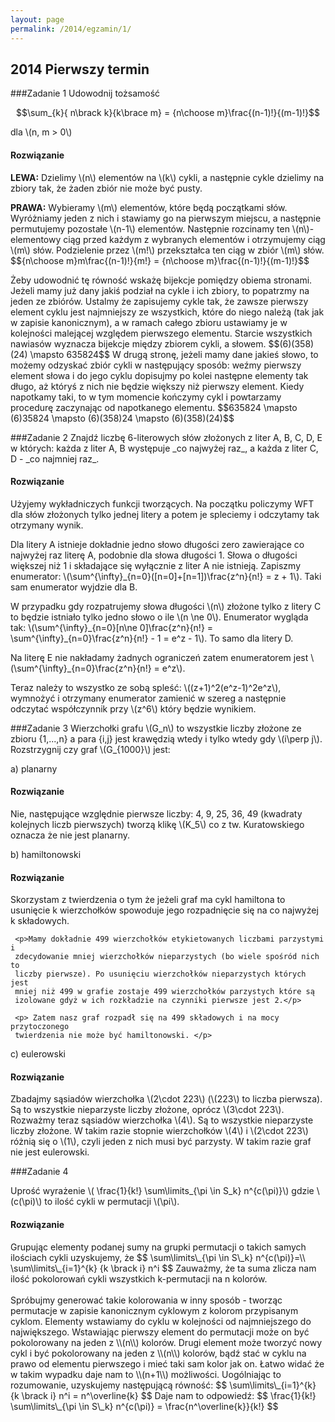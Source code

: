 ```yaml
---
layout: page
permalink: /2014/egzamin/1/
---
```


## 2014 Pierwszy termin

###Zadanie 1
Udowodnij tożsamość

$$\sum_{k}{ n\brack k}{k\brace m} = {n\choose m}\frac{(n-1)!}{(m-1)!}$$

dla \\(n, m > 0\\)

<div data-collapse>
  <h4 class="collapsible">Rozwiązanie</h4>
  <div class="solution">
    <p>
      <b>LEWA:</b> Dzielimy \(n\) elementów na \(k\) cykli, a następnie cykle dzielimy na
      zbiory tak, że żaden zbiór nie może być pusty.
    </p>
    <p>
      <b>PRAWA:</b> Wybieramy \(m\) elementów, które będą początkami słów. Wyróżniamy jeden z nich
      i stawiamy go na pierwszym miejscu, a następnie permutujemy pozostałe \(n-1\) elementów.
      Następnie rozcinamy ten \(n\)-elementowy ciąg przed każdym z wybranych elementów i
      otrzymujemy ciąg \(m\) słów. Podzielenie przez \(m!\) przekształca ten ciąg w zbiór \(m\) słów.
      $${n\choose m}m\frac{(n-1)!}{m!} = {n\choose m}\frac{(n-1)!}{(m-1)!}$$
    </p>
    <p>
      Żeby udowodnić tę równość wskażę bijekcje pomiędzy obiema stronami. Jeżeli mamy już dany jakiś
      podział na cykle i ich zbiory, to popatrzmy na jeden ze zbiórów. Ustalmy że zapisujemy cykle tak,
      że zawsze pierwszy element cyklu jest najmniejszy ze wszystkich, które do niego należą (tak jak w zapisie kanonicznym),
      a w ramach całego zbioru ustawiamy je w kolejności malejącej względem pierwszego elementu.
      Starcie wszystkich nawiasów wyznacza bijekcje między zbiorem cykli, a słowem.
      $$(6)(358)(24) \mapsto 635824$$
      W drugą stronę, jeżeli mamy dane jakieś słowo, to możemy odzyskać zbiór cykli w następujący sposób:
      weźmy pierwszy element słowa i do jego cyklu dopisujmy po kolei następne elementy tak długo, aż
      któryś z nich nie będzie większy niż pierwszy element. Kiedy napotkamy taki, to w tym momencie kończymy cykl
      i powtarzamy procedurę zaczynając od napotkanego elementu.
      $$635824 \mapsto (6)35824 \mapsto (6)(358)24 \mapsto (6)(358)(24)$$
    </p>
</div>
</div>
###Zadanie 2
Znajdź liczbę 6-literowych słów złożonych z liter A, B, C, D, E w
których: każda z liter A, B występuje _co najwyżej raz_, a każda z liter
C, D - _co najmniej raz_.

<div data-collapse>
  <h4 class="collapsible">Rozwiązanie</h4>
  <div class="solution">
     <p>Użyjemy wykładniczych funkcji tworzących. Na początku policzymy WFT dla
     słów złożonych tylko jednej litery a potem je spleciemy i odczytamy tak otrzymany 
     wynik.</p>
     <p>Dla litery A istnieje dokładnie jedno słowo długości zero zawierające co
     najwyżej raz literę A, podobnie dla słowa długości 1. Słowa o długości większej
     niż 1 i składające się wyłącznie z liter A nie istnieją. Zapiszmy enumerator:
     \(\sum^{\infty}_{n=0}([n=0]+[n=1])\frac{z^n}{n!} = z + 1\). Taki sam enumerator
     wyjdzie dla B.</p>
     <p>W przypadku gdy rozpatrujemy słowa długości \(n\) złożone tylko z litery C
     to będzie istniało tylko jedno słowo o ile \(n \ne 0\). Enumerator wygląda tak:
     \(\sum^{\infty}_{n=0}[n\ne 0]\frac{z^n}{n!} = \sum^{\infty}_{n=0}\frac{z^n}{n!} - 1 = e^z - 1\). To samo dla litery D.</p>
     <p>Na literę E nie nakładamy żadnych ograniczeń zatem enumeratorem jest 
     \(\sum^{\infty}_{n=0}\frac{z^n}{n!} = e^z\).</p>
     <p>Teraz należy to wszystko ze sobą spleść: \((z+1)^2(e^z-1)^2e^z\), wymnożyć
     i otrzymany enumerator zamienić w szereg a następnie odczytać współczynnik
     przy \(z^6\) który będzie wynikiem.</p>
  </div>
</div>

###Zadanie 3
Wierzchołki grafu \\(G\_n\\) to wszystkie liczby złożone ze zbioru
{1,...,n} a para {i,j} jest krawędzią wtedy i tylko wtedy gdy
\\(i\perp j\\). Rozstrzygnij czy graf \\(G\_{1000}\\) jest:

a) planarny

<div data-collapse>
  <h4 class="collapsible">Rozwiązanie</h4>
  <div class="solution">
     Nie, następujące względnie pierwsze liczby: 4, 9, 25, 36, 49
     (kwadraty kolejnych liczb pierwszych)
     tworzą klikę \(K_5\) co z tw.
     Kuratowskiego oznacza że nie jest planarny.

  </div>
</div>

b) hamiltonowski

<div data-collapse>
  <h4 class="collapsible">Rozwiązanie</h4>
  <div class="solution">
     <p>Skorzystam z twierdzenia o tym że jeżeli graf ma cykl hamiltona to
     usunięcie k wierzchołków spowoduje jego rozpadnięcie się na co
     najwyżej k składowych. </p>

     <p>Mamy dokładnie 499 wierzchołków etykietowanych liczbami parzystymi i
     zdecydowanie mniej wierzchołków nieparzystych (bo wiele spośród nich to
     liczby pierwsze). Po usunięciu wierzchołków nieparzystych których jest
     mniej niż 499 w grafie zostaje 499 wierzchołków parzystych które są
     izolowane gdyż w ich rozkładzie na czynniki pierwsze jest 2.</p>

     <p> Zatem nasz graf rozpadł się na 499 składowych i na mocy przytoczonego
     twierdzenia nie może być hamiltonowski. </p>
  </div>
</div>

c) eulerowski

<div data-collapse>
  <h4 class="collapsible">Rozwiązanie</h4>
  <div class="solution">
     <p>Zbadajmy sąsiadów wierzchołka \(2\cdot 223\) (\(223\) to liczba pierwsza).
        Są to wszystkie nieparzyste liczby złożone, oprócz \(3\cdot 223\).
        Rozważmy teraz sąsiadów wierzchołka \(4\). Są to wszystkie nieparzyste
        liczby złożone. W takim razie stopnie wierzchołków \(4\) i \(2\cdot 223\)
        różnią się o \(1\), czyli jeden z nich musi być parzysty. W takim
        razie graf nie jest eulerowski.</p>
  </div>
</div>

###Zadanie 4

Uprość wyrażenie \\( \frac{1}{k!} \sum\limits\_{\pi \in S\_k} n^{c(\pi)}\\) gdzie \\(c(\pi)\\) to ilość cykli w permutacji \\(\pi\\).
<div data-collapse>
  <h4 class="collapsible">Rozwiązanie</h4>
  <div class="solution">
    <p>
	Grupując elementy podanej sumy na grupki permutacji o takich samych ilościach cykli uzyskujemy, że
	$$ \sum\limits\_{\pi \in S\_k} n^{c(\pi)}=\\
	  \sum\limits\_{i=1}^{k} {k \brack i} n^i   $$
	Zauważmy, że ta suma zlicza nam ilość pokolorowań cykli wszystkich k-permutacji na n kolorów. <br><br>
	Spróbujmy generować takie kolorowania w inny sposób - tworząc permutacje w zapisie kanonicznym cyklowym z kolorom przypisanym cyklom.
	Elementy wstawiamy do cyklu w kolejności od najmniejszego do największego.
	Wstawiając pierwszy element do permutacji może on być pokolorowany na jeden z \\(n\\) kolorów.
	Drugi element może tworzyć nowy cykl i być pokolorowany na jeden z \\(n\\) kolorów,
	bądź stać w cyklu na prawo od elementu pierwszego i mieć taki sam kolor jak on.
	Łatwo widać że w takim wypadku daje nam to \\(n+1\\) możliwości. Uogólniając to rozumowanie, uzyskujemy następującą równość:
	$$   \sum\limits\_{i=1}^{k} {k \brack i} n^i =  n^\overline{k} $$
	Daje nam to odpowiedź:
$$ 	\frac{1}{k!} \sum\limits\_{\pi \in S\_k} n^{c(\pi)} = \frac{n^\overline{k}}{k!} $$
	 </p>
  </div>
</div>
